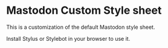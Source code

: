 # Mastodon Custom Style sheet

This is a customization of the default Mastodon style sheet.

Install Stylus or Stylebot in your browser to use it.